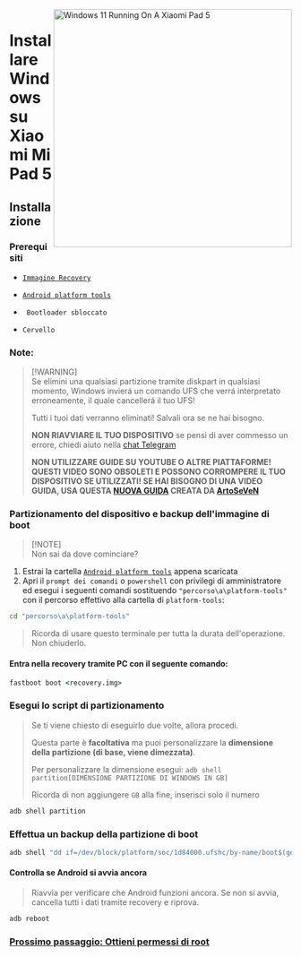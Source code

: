 <img align="right" src="https://raw.githubusercontent.com/erdilS/Port-Windows-11-Xiaomi-Pad-5/main/nabu.png" width="425" alt="Windows 11 Running On A Xiaomi Pad 5">


# Installare Windows su Xiaomi Mi Pad 5

## Installazione

### Prerequisiti

- [```Immagine Recovery```](https://github.com/erdilS/Port-Windows-11-Xiaomi-Pad-5/releases/download/1.0/recovery.img)

- [```Android platform tools```](https://developer.android.com/studio/releases/platform-tools)

- ``` Bootloader sbloccato```

- ```Cervello```

### Note: 
> [!WARNING]\
> Se elimini una qualsiasi partizione tramite diskpart in qualsiasi momento, Windows invierá un comando UFS che verrá interpretato erroneamente, il quale cancellerá il tuo UFS!
> 
> Tutti i tuoi dati verranno eliminati! Salvali ora se ne hai bisogno.
> 
> **NON RIAVVIARE IL TUO DISPOSITIVO** se pensi di aver commesso un errore, chiedi aiuto nella [chat Telegram](https://t.me/nabuwoa)
> 
> **NON UTILIZZARE GUIDE SU YOUTUBE O ALTRE PIATTAFORME! QUESTI VIDEO SONO OBSOLETI E POSSONO CORROMPERE IL TUO DISPOSITIVO SE UTILIZZATI! SE HAI BISOGNO DI UNA VIDEO GUIDA, USA QUESTA [NUOVA GUIDA](https://youtu.be/BbgTbTGbXYg) CREATA DA [ArtoSeVeN](https://www.youtube.com/channel/UCYjwfxlYlJ7Nnzv01oszQvA)**


### Partizionamento del dispositivo e backup dell'immagine di boot
> [!NOTE]\
>  Non sai da dove cominciare? 
1. Estrai la cartella [```Android platform tools```](https://developer.android.com/studio/releases/platform-tools) appena scaricata
2. Apri il ```prompt dei comandi``` o `powershell` con privilegi di amministratore ed esegui i seguenti comandi sostituendo `"percorso\a\platform-tools"` con il percorso effettivo alla cartella di `platform-tools`:

```cmd
cd "percorso\a\platform-tools"
```
> Ricorda di usare questo terminale per tutta la durata dell'operazione. Non chiuderlo.

#### Entra nella recovery tramite PC con il seguente comando:
```cmd
fastboot boot <recovery.img>
```
 ### Esegui lo script di partizionamento

> Se ti viene chiesto di eseguirlo due volte, allora procedi.
>
> Questa parte è **facoltativa** ma puoi personalizzare la **dimensione della partizione (di base, viene dimezzata)**.
>
> Per personalizzare la dimensione esegui: ```adb shell partition[DIMENSIONE PARTIZIONE DI WINDOWS IN GB]```
>
> Ricorda di non aggiungere `GB` alla fine, inserisci solo il numero


```cmd
adb shell partition
```

### Effettua un backup della partizione di boot 
```cmd
adb shell "dd if=/dev/block/platform/soc/1d84000.ufshc/by-name/boot$(getprop ro.boot.slot_suffix) of=/tmp/normal_boot.img" && adb pull /tmp/normal_boot.img
```


#### Controlla se Android si avvia ancora 
> Riavvia per verificare che Android funzioni ancora. Se non si avvia, cancella tutti i dati tramite recovery e riprova. 

```cmd
adb reboot
```


### [Prossimo passaggio: Ottieni permessi di root](/guide/Italian/2-rootguide-it.md)

